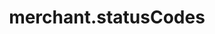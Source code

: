 ---
layout: ResourceOverview
title: merchant.statusCodes
description: Overview
schema: merchant.statusCodes
api: merchant
---